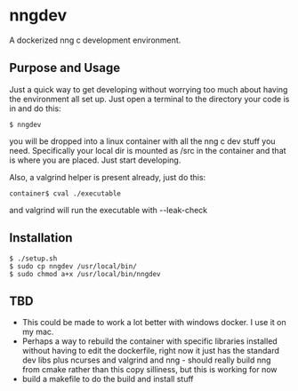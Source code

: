 # nngdev
A dockerized nng c development environment.

## Purpose and Usage
Just a quick way to get developing without worrying too much about having the environment all set up. Just open a terminal to the directory your code is in and do this:
```
$ nngdev
```
you will be dropped into a linux container with all the nng c dev stuff you need.  Specifically your local dir is mounted as /src in the container and that is where you are placed. Just start developing.

Also, a valgrind helper is present already, just do this:
```
container$ cval ./executable
```
and valgrind will run the executable with --leak-check

## Installation
```
$ ./setup.sh
$ sudo cp nngdev /usr/local/bin/
$ sudo chmod a+x /usr/local/bin/nngdev
```

## TBD
- This could be made to work a lot better with windows docker.  I use it on my mac.
- Perhaps a way to rebuild the container with specific libraries installed without having to edit the dockerfile, right now it just has the standard dev libs plus ncurses and valgrind and nng - should really build nng from cmake rather than this copy silliness, but this is working for now
- build a makefile to do the build and install stuff
